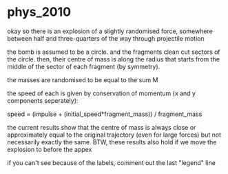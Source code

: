 # phys_2010

okay so there is an explosion of a slightly randomised force, somewhere between half and three-quarters of the way
through projectile motion

the bomb is assumed to be a circle. and the fragments clean cut sectors of the circle. then, their centre of mass is along the
radius that starts from the middle of the sector of each fragment (by symmetry).

the masses are randomised to be equal to the sum M

the speed of each is given by conservation of momentum (x and y components seperately):

speed = (impulse + (initial_speed*fragment_mass)) / fragment_mass

the current results show that the centre of mass is always close or approximately equal to the original trajectory (even for
large forces) but not necessarily exactly the same.
BTW, these results also hold if we move the explosion to before the appex


if you can't see because of the labels, comment out the last "legend" line 
